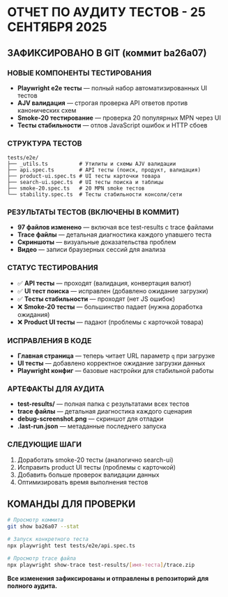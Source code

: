# ОТЧЕТ ПО АУДИТУ ТЕСТОВ - 25 СЕНТЯБРЯ 2025

## ЗАФИКСИРОВАНО В GIT (коммит ba26a07)

### НОВЫЕ КОМПОНЕНТЫ ТЕСТИРОВАНИЯ
- **Playwright e2e тесты** — полный набор автоматизированных UI тестов
- **AJV валидация** — строгая проверка API ответов против канонических схем
- **Smoke-20 тестирование** — проверка 20 популярных MPN через UI
- **Тесты стабильности** — отлов JavaScript ошибок и HTTP сбоев

### СТРУКТУРА ТЕСТОВ
```
tests/e2e/
├── _utils.ts          # Утилиты и схемы AJV валидации
├── api.spec.ts        # API тесты (поиск, продукт, валидация)
├── product-ui.spec.ts # UI тесты карточки товара
├── search-ui.spec.ts  # UI тесты поиска и таблицы
├── smoke-20.spec.ts   # 20 MPN smoke тестов
└── stability.spec.ts  # Тесты стабильности консоли/сети
```

### РЕЗУЛЬТАТЫ ТЕСТОВ (ВКЛЮЧЕНЫ В КОММИТ)
- **97 файлов изменено** — включая все test-results с trace файлами
- **Trace файлы** — детальная диагностика каждого упавшего теста
- **Скриншоты** — визуальные доказательства проблем
- **Видео** — записи браузерных сессий для анализа

### СТАТУС ТЕСТИРОВАНИЯ
- ✅ **API тесты** — проходят (валидация, конвертация валют)
- ✅ **UI тест поиска** — исправлен (добавлено ожидание загрузки)
- ✅ **Тесты стабильности** — проходят (нет JS ошибок)
- ❌ **Smoke-20 тесты** — большинство падает (нужна доработка ожидания)
- ❌ **Product UI тесты** — падают (проблемы с карточкой товара)

### ИСПРАВЛЕНИЯ В КОДЕ
- **Главная страница** — теперь читает URL параметр `q` при загрузке
- **UI тесты** — добавлено корректное ожидание загрузки данных
- **Playwright конфиг** — базовые настройки для стабильной работы

### АРТЕФАКТЫ ДЛЯ АУДИТА
- **test-results/** — полная папка с результатами всех тестов
- **trace файлы** — детальная диагностика каждого сценария
- **debug-screenshot.png** — скриншот для отладки
- **.last-run.json** — метаданные последнего запуска

### СЛЕДУЮЩИЕ ШАГИ
1. Доработать smoke-20 тесты (аналогично search-ui)
2. Исправить product UI тесты (проблемы с карточкой)
3. Добавить больше проверок валидации данных
4. Оптимизировать время выполнения тестов

## КОМАНДЫ ДЛЯ ПРОВЕРКИ
```bash
# Просмотр коммита
git show ba26a07 --stat

# Запуск конкретного теста
npx playwright test tests/e2e/api.spec.ts

# Просмотр trace файла
npx playwright show-trace test-results/[имя-теста]/trace.zip
```

**Все изменения зафиксированы и отправлены в репозиторий для полного аудита.**
